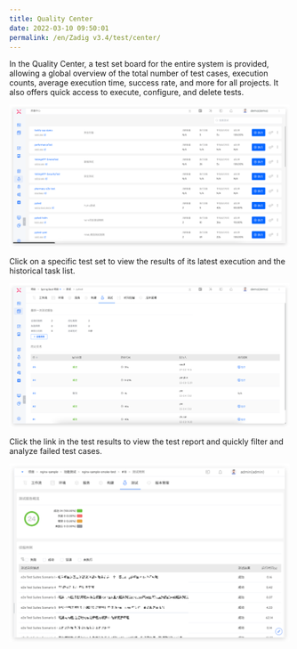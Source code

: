 ```yaml
---
title: Quality Center
date: 2022-03-10 09:50:01
permalink: /en/Zadig v3.4/test/center/
---
```


In the Quality Center, a test set board for the entire system is provided, allowing a global overview of the total number of test cases, execution counts, average execution time, success rate, and more for all projects. It also offers quick access to execute, configure, and delete tests.

![Test List](../../../_images/test_list_220.png)

Click on a specific test set to view the results of its latest execution and the historical task list.

![Test Task List](../../../_images/test_task_list_220.png)

Click the link in the test results to view the test report and quickly filter and analyze failed test cases.

![Test Task List](../../../_images/test_report.png)